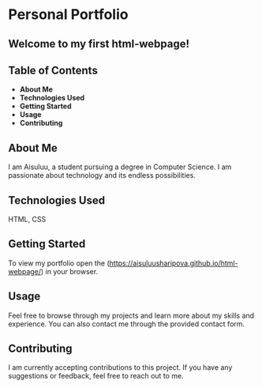 # Personal Portfolio

## Welcome to my first html-webpage! 

## Table of Contents 
- **About Me**
- **Technologies Used**
- **Getting Started**
- **Usage**
- **Contributing**

## About Me 
I am Aisuluu, a student pursuing a degree in Computer Science. I am passionate about technology and its endless possibilities. 

## Technologies Used 
HTML, CSS

## Getting Started 
To view my portfolio open the (https://aisuluusharipova.github.io/html-webpage/) in your browser.

## Usage 
Feel free to browse through my projects and learn more about my skills and experience. You can also contact me through the provided contact form.

## Contributing 
I am currently accepting contributions to this project. If you have any suggestions or feedback, feel free to reach out to me.

